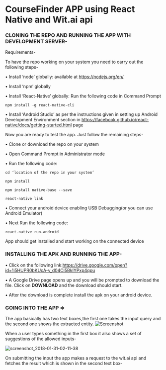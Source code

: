 # CourseFinder APP using React Native and Wit.ai api

### CLONING THE REPO AND RUNNING THE APP WITH DEVELOPMENT SERVER-

Requirements-

To have the repo working on your system you need to carry out the following steps-

•	Install ‘node’ globally: available at https://nodejs.org/en/

•	Install ‘npm’ globally

•	Install ‘React-Native’ globally: Run the following code in Command Prompt
```
npm install -g react-native-cli
```
•	Install ‘Android Studio’ as per the instructions given in setting up Android Development Environment section in https://facebook.github.io/react-native/docs/getting-started.html page

Now you are ready to test the app. Just follow the remaining steps-

•	Clone or download the repo on your system

•	Open Command Prompt in Administrator mode

•	Run the following code:
```
cd ‘location of the repo in your system’

npm install

npm install native-base --save

react-native link
```
•	Connect your android device enabling USB Debugging(or you can use Android Emulator)

•	Next Run the following code:
```
react-native run-android
```
App should get installed and start working on the connected device

### INSTALLING THE APK AND RUNNING THE APP-

•	Click on the following link:https://drive.google.com/open?id=1i5HUPR0bKUcA-v_d04Ci5BkIYPxp4qpu

•	A Google Drive page opens up and you will be prompted to download the file. Click on **DOWNLOAD** and the download should start. 

•	After the download is complete install the apk on your android device.

### GOING INTO THE APP =>
The app basically has two text boxes,the first one takes the input query and the second one shows the extracted entity. 
![Screenshot](https://user-images.githubusercontent.com/30779692/35636017-e945a97a-06d5-11e8-851c-e40814601496.png)

When a user types something in the first box it also shows a set of suggestions of the allowed inputs-

![screenshot_2018-01-31-02-11-38](https://user-images.githubusercontent.com/30779692/35636502-534cea44-06d7-11e8-9f7d-8eec6acd07b2.png)

On submitting the input the app makes a request to the wit.ai api and fetches the result which is shown in the second text box-






